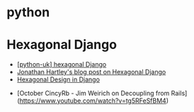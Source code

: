 python
======


Hexagonal Django
================

<ul>
  <li><a href="https://mail.python.org/pipermail/python-uk/2012-December/002692.html">[python-uk] hexagonal Django</a></li>
  <li><a href="http://tartley.com/?p=1404">Jonathan Hartley's blog post on Hexagonal Django</a></li>
  <li><a href="http://www.slideshare.net/mvschaik/hexagonal">Hexagonal Design in Django</a></li>
</ul>

* [October CincyRb - Jim Weirich on Decoupling from Rails] (https://www.youtube.com/watch?v=tg5RFeSfBM4)
